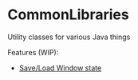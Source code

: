 # CommonLibraries
Utility classes for various Java things

Features (WIP):
* [Save/Load Window state](https://github.com/teej107/CommonLibraries/blob/master/src/com/teej107/swing/io/WindowState.java)
